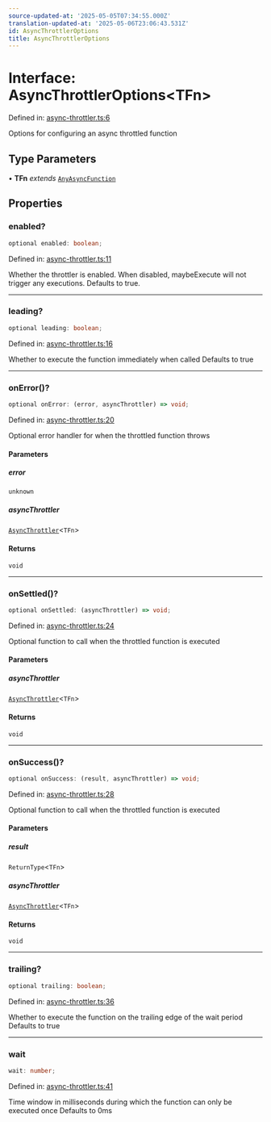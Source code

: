 ```yaml
---
source-updated-at: '2025-05-05T07:34:55.000Z'
translation-updated-at: '2025-05-06T23:06:43.531Z'
id: AsyncThrottlerOptions
title: AsyncThrottlerOptions
---
```


<!-- DO NOT EDIT: this page is autogenerated from the type comments -->

# Interface: AsyncThrottlerOptions\<TFn\>

Defined in: [async-throttler.ts:6](https://github.com/TanStack/pacer/blob/main/packages/pacer/src/async-throttler.ts#L6)

Options for configuring an async throttled function

## Type Parameters

• **TFn** *extends* [`AnyAsyncFunction`](../type-aliases/anyasyncfunction.md)

## Properties

### enabled?

```ts
optional enabled: boolean;
```

Defined in: [async-throttler.ts:11](https://github.com/TanStack/pacer/blob/main/packages/pacer/src/async-throttler.ts#L11)

Whether the throttler is enabled. When disabled, maybeExecute will not trigger any executions.
Defaults to true.

***

### leading?

```ts
optional leading: boolean;
```

Defined in: [async-throttler.ts:16](https://github.com/TanStack/pacer/blob/main/packages/pacer/src/async-throttler.ts#L16)

Whether to execute the function immediately when called
Defaults to true

***

### onError()?

```ts
optional onError: (error, asyncThrottler) => void;
```

Defined in: [async-throttler.ts:20](https://github.com/TanStack/pacer/blob/main/packages/pacer/src/async-throttler.ts#L20)

Optional error handler for when the throttled function throws

#### Parameters

##### error

`unknown`

##### asyncThrottler

[`AsyncThrottler`](../classes/asyncthrottler.md)\<`TFn`\>

#### Returns

`void`

***

### onSettled()?

```ts
optional onSettled: (asyncThrottler) => void;
```

Defined in: [async-throttler.ts:24](https://github.com/TanStack/pacer/blob/main/packages/pacer/src/async-throttler.ts#L24)

Optional function to call when the throttled function is executed

#### Parameters

##### asyncThrottler

[`AsyncThrottler`](../classes/asyncthrottler.md)\<`TFn`\>

#### Returns

`void`

***

### onSuccess()?

```ts
optional onSuccess: (result, asyncThrottler) => void;
```

Defined in: [async-throttler.ts:28](https://github.com/TanStack/pacer/blob/main/packages/pacer/src/async-throttler.ts#L28)

Optional function to call when the throttled function is executed

#### Parameters

##### result

`ReturnType`\<`TFn`\>

##### asyncThrottler

[`AsyncThrottler`](../classes/asyncthrottler.md)\<`TFn`\>

#### Returns

`void`

***

### trailing?

```ts
optional trailing: boolean;
```

Defined in: [async-throttler.ts:36](https://github.com/TanStack/pacer/blob/main/packages/pacer/src/async-throttler.ts#L36)

Whether to execute the function on the trailing edge of the wait period
Defaults to true

***

### wait

```ts
wait: number;
```

Defined in: [async-throttler.ts:41](https://github.com/TanStack/pacer/blob/main/packages/pacer/src/async-throttler.ts#L41)

Time window in milliseconds during which the function can only be executed once
Defaults to 0ms
